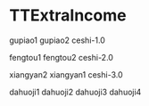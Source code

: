 # TTExtraIncome
gupiao1
gupiao2
ceshi-1.0

fengtou1
fengtou2
ceshi-2.0

xiangyan2
xiangyan1
ceshi-3.0

dahuoji1
dahuoji2
dahuoji3
dahuoji4


